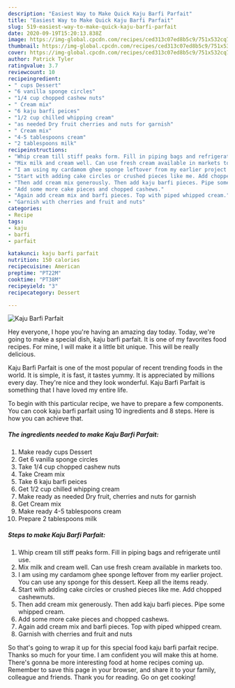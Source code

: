 ```yaml
---
description: "Easiest Way to Make Quick Kaju Barfi Parfait"
title: "Easiest Way to Make Quick Kaju Barfi Parfait"
slug: 519-easiest-way-to-make-quick-kaju-barfi-parfait
date: 2020-09-19T15:20:13.838Z
image: https://img-global.cpcdn.com/recipes/ced313c07ed8b5c9/751x532cq70/kaju-barfi-parfait-recipe-main-photo.jpg
thumbnail: https://img-global.cpcdn.com/recipes/ced313c07ed8b5c9/751x532cq70/kaju-barfi-parfait-recipe-main-photo.jpg
cover: https://img-global.cpcdn.com/recipes/ced313c07ed8b5c9/751x532cq70/kaju-barfi-parfait-recipe-main-photo.jpg
author: Patrick Tyler
ratingvalue: 3.7
reviewcount: 10
recipeingredient:
- " cups Dessert"
- "6 vanilla sponge circles"
- "1/4 cup chopped cashew nuts"
- " Cream mix"
- "6 kaju barfi peices"
- "1/2 cup chilled whipping cream"
- "as needed Dry fruit cherries and nuts for garnish"
- " Cream mix"
- "4-5 tablespoons cream"
- "2 tablespoons milk"
recipeinstructions:
- "Whip cream till stiff peaks form. Fill in piping bags and refrigerate until use."
- "Mix milk and cream well. Can use fresh cream available in markets too."
- "I am using my cardamom ghee sponge leftover from my earlier project. You can use any sponge for this dessert. Keep all the items ready."
- "Start with adding cake circles or crushed pieces like me. Add chopped cashewnuts."
- "Then add cream mix generously. Then add kaju barfi pieces. Pipe some whipped cream."
- "Add some more cake pieces and chopped cashews."
- "Again add cream mix and barfi pieces. Top with piped whipped cream."
- "Garnish with cherries and fruit and nuts"
categories:
- Recipe
tags:
- kaju
- barfi
- parfait

katakunci: kaju barfi parfait 
nutrition: 150 calories
recipecuisine: American
preptime: "PT22M"
cooktime: "PT38M"
recipeyield: "3"
recipecategory: Dessert

---
```



![Kaju Barfi Parfait](https://img-global.cpcdn.com/recipes/ced313c07ed8b5c9/751x532cq70/kaju-barfi-parfait-recipe-main-photo.jpg)

Hey everyone, I hope you're having an amazing day today. Today, we're going to make a special dish, kaju barfi parfait. It is one of my favorites food recipes. For mine, I will make it a little bit unique. This will be really delicious.



Kaju Barfi Parfait is one of the most popular of recent trending foods in the world. It is simple, it is fast, it tastes yummy. It is appreciated by millions every day. They're nice and they look wonderful. Kaju Barfi Parfait is something that I have loved my entire life.


To begin with this particular recipe, we have to prepare a few components. You can cook kaju barfi parfait using 10 ingredients and 8 steps. Here is how you can achieve that.

<!--inarticleads1-->

##### The ingredients needed to make Kaju Barfi Parfait:

1. Make ready  cups Dessert
1. Get 6 vanilla sponge circles
1. Take 1/4 cup chopped cashew nuts
1. Take  Cream mix
1. Take 6 kaju barfi peices
1. Get 1/2 cup chilled whipping cream
1. Make ready as needed Dry fruit, cherries and nuts for garnish
1. Get  Cream mix
1. Make ready 4-5 tablespoons cream
1. Prepare 2 tablespoons milk




<!--inarticleads2-->

##### Steps to make Kaju Barfi Parfait:

1. Whip cream till stiff peaks form. Fill in piping bags and refrigerate until use.
1. Mix milk and cream well. Can use fresh cream available in markets too.
1. I am using my cardamom ghee sponge leftover from my earlier project. You can use any sponge for this dessert. Keep all the items ready.
1. Start with adding cake circles or crushed pieces like me. Add chopped cashewnuts.
1. Then add cream mix generously. Then add kaju barfi pieces. Pipe some whipped cream.
1. Add some more cake pieces and chopped cashews.
1. Again add cream mix and barfi pieces. Top with piped whipped cream.
1. Garnish with cherries and fruit and nuts




So that's going to wrap it up for this special food kaju barfi parfait recipe. Thanks so much for your time. I am confident you will make this at home. There's gonna be more interesting food at home recipes coming up. Remember to save this page in your browser, and share it to your family, colleague and friends. Thank you for reading. Go on get cooking!
